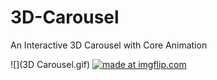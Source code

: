 # 3D-Carousel
 An Interactive 3D Carousel with Core Animation

![](3D Carousel.gif)
<a href="https://imgflip.com/gif/2srxb2"><img src="https://i.imgflip.com/2srxb2.gif" title="made at imgflip.com"/></a>
